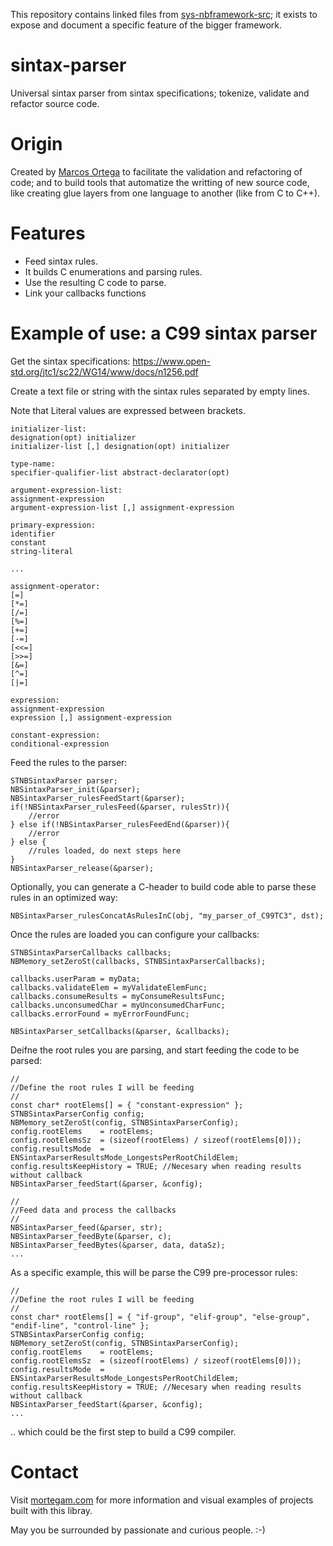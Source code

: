 This repository contains linked files from [sys-nbframework-src](https://github.com/marcosjom/sys-nbframework-src); it exists to expose and document a specific feature of the bigger framework.

# sintax-parser

Universal sintax parser from sintax specifications; tokenize, validate and refactor source code.

# Origin

Created by [Marcos Ortega](https://mortegam.com/) to facilitate the validation and refactoring of code; and to build tools that automatize the writting of new source code, like creating glue layers from one language to another (like from C to C++).

# Features

- Feed sintax rules.
- It builds C enumerations and parsing rules.
- Use the resulting C code to parse.
- Link your callbacks functions

# Example of use: a C99 sintax parser

Get the sintax specifications: https://www.open-std.org/jtc1/sc22/WG14/www/docs/n1256.pdf

Create a text file or string with the sintax rules separated by empty lines.

Note that Literal values are expressed between brackets.

```
initializer-list:
designation(opt) initializer
initializer-list [,] designation(opt) initializer

type-name:
specifier-qualifier-list abstract-declarator(opt)

argument-expression-list:
assignment-expression
argument-expression-list [,] assignment-expression

primary-expression:
identifier
constant
string-literal

...

assignment-operator:
[=]
[*=]
[/=]
[%=]
[+=]
[-=]
[<<=]
[>>=]
[&=]
[^=]
[|=]

expression:
assignment-expression
expression [,] assignment-expression

constant-expression:
conditional-expression

```

Feed the rules to the parser:

```
STNBSintaxParser parser;
NBSintaxParser_init(&parser);
NBSintaxParser_rulesFeedStart(&parser);
if(!NBSintaxParser_rulesFeed(&parser, rulesStr)){
    //error
} else if(!NBSintaxParser_rulesFeedEnd(&parser)){
    //error
} else {
    //rules loaded, do next steps here
}
NBSintaxParser_release(&parser);
```

Optionally, you can generate a C-header to build code able to parse these rules in an optimized way:

```
NBSintaxParser_rulesConcatAsRulesInC(obj, "my_parser_of_C99TC3", dst);
```

Once the rules are loaded you can configure your callbacks:

```
STNBSintaxParserCallbacks callbacks;
NBMemory_setZeroSt(callbacks, STNBSintaxParserCallbacks);

callbacks.userParam = myData;
callbacks.validateElem = myValidateElemFunc;
callbacks.consumeResults = myConsumeResultsFunc;
callbacks.unconsumedChar = myUnconsumedCharFunc;
callbacks.errorFound = myErrorFoundFunc;

NBSintaxParser_setCallbacks(&parser, &callbacks);
```

Deifne the root rules you are parsing, and start feeding the code to be parsed:

```
//
//Define the root rules I will be feeding
//
const char* rootElems[] = { "constant-expression" };
STNBSintaxParserConfig config;
NBMemory_setZeroSt(config, STNBSintaxParserConfig);
config.rootElems    = rootElems;
config.rootElemsSz  = (sizeof(rootElems) / sizeof(rootElems[0]));
config.resultsMode  = ENSintaxParserResultsMode_LongestsPerRootChildElem;
config.resultsKeepHistory = TRUE; //Necesary when reading results without callback
NBSintaxParser_feedStart(&parser, &config);

//
//Feed data and process the callbacks
//
NBSintaxParser_feed(&parser, str);
NBSintaxParser_feedByte(&parser, c);
NBSintaxParser_feedBytes(&parser, data, dataSz);
...
```

As a specific example, this will be parse the C99 pre-processor rules:

```
//
//Define the root rules I will be feeding
//
const char* rootElems[] = { "if-group", "elif-group", "else-group", "endif-line", "control-line" };
STNBSintaxParserConfig config;
NBMemory_setZeroSt(config, STNBSintaxParserConfig);
config.rootElems    = rootElems;
config.rootElemsSz  = (sizeof(rootElems) / sizeof(rootElems[0]));
config.resultsMode  = ENSintaxParserResultsMode_LongestsPerRootChildElem;
config.resultsKeepHistory = TRUE; //Necesary when reading results without callback
NBSintaxParser_feedStart(&parser, &config);
...
```

.. which could be the first step to build a C99 compiler.

# Contact

Visit [mortegam.com](https://mortegam.com/) for more information and visual examples of projects built with this libray.

May you be surrounded by passionate and curious people. :-) 
